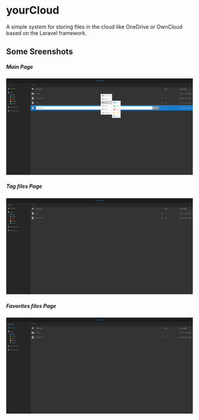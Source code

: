 yourCloud
=========

A simple system for storing files in the cloud like OneDrive or OwnCloud based on the Laravel framework.


## Some Sreenshots
##### Main Page
![yourCloud Screenshot 1](docs/Screenshoots/yourCloud1.jpg?raw=true "yourCloud1")
##### Tag files Page
![yourCloud Screenshot 1](docs/Screenshoots/yourCloud2.jpg?raw=true "yourCloud1")
##### Favorites files Page
![yourCloud Screenshot 1](docs/Screenshoots/yourCloud3.jpg?raw=true "yourCloud1")